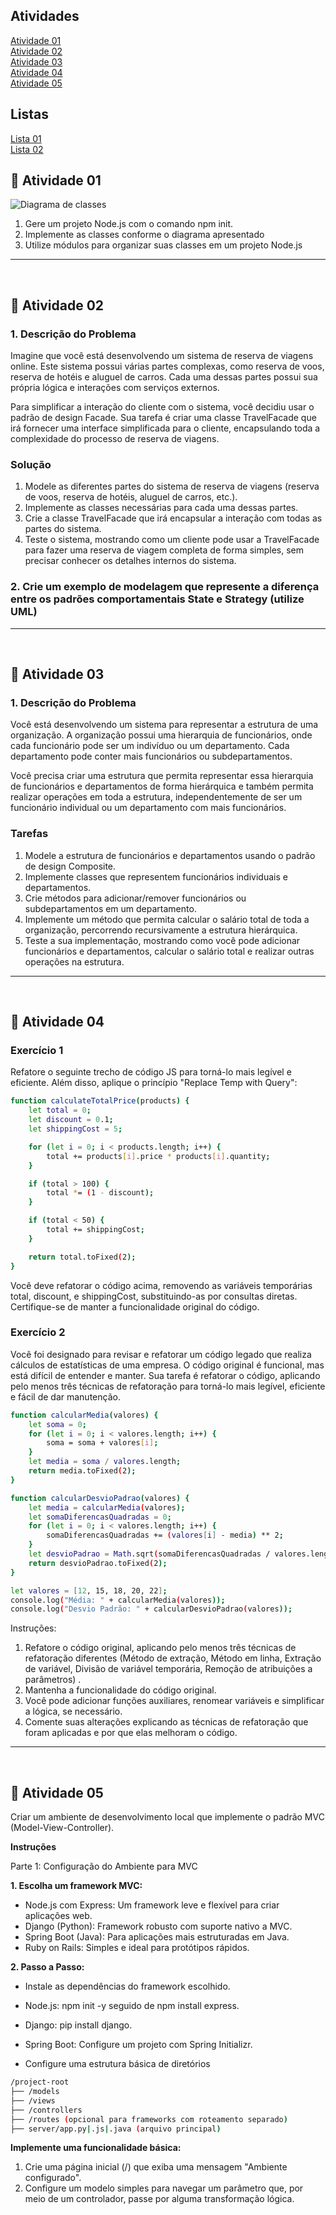 ## Atividades
<p>
  <a href="#at01">Atividade 01</a></br>
  <a href="#at02">Atividade 02</a></br>
  <a href="#at03">Atividade 03</a></br>
  <a href="#at04">Atividade 04</a></br>
  <a href="#at05">Atividade 05</a></br>
</p>

## Listas
<p>
  <a href="#at01">Lista 01</a></br>
  <a href="#at02">Lista 02</a></br>
</p>

<h2 id="at01" style="font-weight: bold;">📝 Atividade 01</h2>

![Diagrama de classes](./Atividade-01/Diagrama.png)

1. Gere um projeto Node.js com o comando npm init.
2. Implemente as classes conforme o diagrama apresentado
3. Utilize módulos para organizar suas classes em um projeto Node.js

***
</br>

<h2 id="at02" style="font-weight: bold;">📝 Atividade 02</h2>

<h3 style="font-weight: bold;">1. Descrição do Problema</h3>

Imagine que você está desenvolvendo um sistema de reserva de viagens online. Este sistema possui várias partes complexas, como reserva de voos, reserva de hotéis e aluguel de carros. Cada uma dessas partes possui sua própria lógica e interações com serviços externos.

Para simplificar a interação do cliente com o sistema, você decidiu usar o padrão de design Facade. Sua tarefa é criar uma classe TravelFacade que irá fornecer uma interface simplificada para o cliente, encapsulando toda a complexidade do processo de reserva de viagens.

<h3 style="font-weight: bold;">Solução</h3>

1. Modele as diferentes partes do sistema de reserva de viagens (reserva de voos, reserva de hotéis, aluguel de carros, etc.).
2. Implemente as classes necessárias para cada uma dessas partes.
3. Crie a classe TravelFacade que irá encapsular a interação com todas as partes do sistema.
4. Teste o sistema, mostrando como um cliente pode usar a TravelFacade para fazer uma reserva de viagem completa de forma simples, sem precisar conhecer os detalhes internos do sistema.

<h3 style="font-weight: bold;">2. Crie um exemplo de modelagem que represente a diferença entre os padrões comportamentais State e Strategy (utilize UML)</h3>

***
</br>

<h2 id="at03" style="font-weight: bold;">📝 Atividade 03</h2>

<h3 style="font-weight: bold;">1. Descrição do Problema</h3>

Você está desenvolvendo um sistema para representar a estrutura de uma organização. A organização possui uma hierarquia de funcionários, onde cada funcionário pode ser um indivíduo ou um departamento. Cada departamento pode conter mais funcionários ou subdepartamentos.

Você precisa criar uma estrutura que permita representar essa hierarquia de funcionários e departamentos de forma hierárquica e também permita realizar operações em toda a estrutura, independentemente de ser um funcionário individual ou um departamento com mais funcionários.

<h3 style="font-weight: bold;">Tarefas</h3>

1. Modele a estrutura de funcionários e departamentos usando o padrão de design Composite.
2. Implemente classes que representem funcionários individuais e departamentos.
3. Crie métodos para adicionar/remover funcionários ou subdepartamentos em um departamento.
4. Implemente um método que permita calcular o salário total de toda a organização, percorrendo recursivamente a estrutura hierárquica.
5. Teste a sua implementação, mostrando como você pode adicionar funcionários e departamentos, calcular o salário total e realizar outras operações na estrutura.

***
</br>

<h2 id="at04" style="font-weight: bold;">📝 Atividade 04</h2>

<h3 style="font-weight: bold;">Exercício 1</h3>

Refatore o seguinte trecho de código JS para torná-lo mais legível e eficiente. Além disso, aplique o princípio "Replace Temp with Query":

```bash
function calculateTotalPrice(products) {
    let total = 0;
    let discount = 0.1;
    let shippingCost = 5;

    for (let i = 0; i < products.length; i++) {
        total += products[i].price * products[i].quantity;
    }

    if (total > 100) {
        total *= (1 - discount);
    }

    if (total < 50) {
        total += shippingCost;
    }

    return total.toFixed(2);
}
```
Você deve refatorar o código acima, removendo as variáveis temporárias total, discount, e shippingCost, substituindo-as por consultas diretas. Certifique-se de manter a funcionalidade original do código.

<h3 style="font-weight: bold;">Exercício 2</h3>

Você foi designado para revisar e refatorar um código legado que realiza cálculos de estatísticas de uma empresa. O código original é funcional, mas está difícil de entender e manter. Sua tarefa é refatorar o código, aplicando pelo menos três técnicas de refatoração para torná-lo mais legível, eficiente e fácil de dar manutenção.

```bash
function calcularMedia(valores) {
    let soma = 0;
    for (let i = 0; i < valores.length; i++) {
        soma = soma + valores[i];
    }
    let media = soma / valores.length;
    return media.toFixed(2);
}

function calcularDesvioPadrao(valores) {
    let media = calcularMedia(valores);
    let somaDiferencasQuadradas = 0;
    for (let i = 0; i < valores.length; i++) {
        somaDiferencasQuadradas += (valores[i] - media) ** 2;
    }
    let desvioPadrao = Math.sqrt(somaDiferencasQuadradas / valores.length);
    return desvioPadrao.toFixed(2);
}

let valores = [12, 15, 18, 20, 22];
console.log("Média: " + calcularMedia(valores));
console.log("Desvio Padrão: " + calcularDesvioPadrao(valores));
```
Instruções:

1. Refatore o código original, aplicando pelo menos três técnicas de refatoração diferentes (Método de extração, Método em linha, Extração de variável, Divisão de variável temporária, Remoção de atribuições a parâmetros) .
2. Mantenha a funcionalidade do código original.
3. Você pode adicionar funções auxiliares, renomear variáveis e simplificar a lógica, se necessário.
4. Comente suas alterações explicando as técnicas de refatoração que foram aplicadas e por que elas melhoram o código.

***
</br>

<h2 id="at05" style="font-weight: bold;">📝 Atividade 05</h2>

Criar um ambiente de desenvolvimento local que implemente o padrão MVC (Model-View-Controller).

**Instruções**

Parte 1: Configuração do Ambiente para MVC

**1. Escolha um framework MVC:**

- Node.js com Express: Um framework leve e flexível para criar aplicações web.
- Django (Python): Framework robusto com suporte nativo a MVC.
- Spring Boot (Java): Para aplicações mais estruturadas em Java.
- Ruby on Rails: Simples e ideal para protótipos rápidos.

**2. Passo a Passo:**

- Instale as dependências do framework escolhido.
- Node.js: npm init -y seguido de npm install express.
- Django: pip install django.
- Spring Boot: Configure um projeto com Spring Initializr.

- Configure uma estrutura básica de diretórios

```bash
/project-root
├── /models
├── /views
├── /controllers
├── /routes (opcional para frameworks com roteamento separado)
├── server/app.py|.js|.java (arquivo principal)
```

**Implemente uma funcionalidade básica:**

1. Crie uma página inicial (/) que exiba uma mensagem "Ambiente configurado".
2. Configure um modelo simples para navegar um parâmetro que, por meio de um controlador, passe por alguma transformação lógica.
